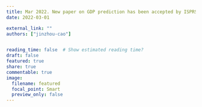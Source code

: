 ```yaml
---
title: Mar 2022. New paper on GDP prediction has been accepted by ISPRS Congress.
date: 2022-03-01

external_link: ""
authors: ["jinzhou-cao"]


reading_time: false  # Show estimated reading time?
draft: false
featured: true
share: true
commentable: true
image:
  filename: featured
  focal_point: Smart
  preview_only: false
---
```

